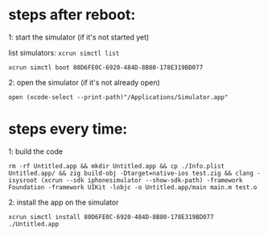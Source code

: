 # steps after reboot:

1: start the simulator (if it's not started yet)

list simulators: `xcrun simctl list`

```
xcrun simctl boot 80D6FE0C-6920-484D-8B80-178E319BD077
```

2: open the simulator (if it's not already open)

```
open (xcode-select --print-path)"/Applications/Simulator.app"
```

# steps every time:

1: build the code

```
rm -rf Untitled.app && mkdir Untitled.app && cp ./Info.plist Untitled.app/ && zig build-obj -Dtarget=native-ios test.zig && clang -isysroot (xcrun --sdk iphonesimulator --show-sdk-path) -framework Foundation -framework UIKit -lobjc -o Untitled.app/main main.m test.o
```

2: install the app on the simulator

```
xcrun simctl install 80D6FE0C-6920-484D-8B80-178E319BD077 ./Untitled.app
```
